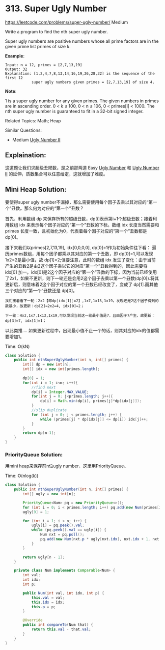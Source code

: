 # 313. Super Ugly Number
<https://leetcode.com/problems/super-ugly-number/>
Medium

Write a program to find the nth super ugly number.

Super ugly numbers are positive numbers whose all prime factors are in the given prime list primes of size k.

**Example:**

    Input: n = 12, primes = [2,7,13,19]
    Output: 32 
    Explanation: [1,2,4,7,8,13,14,16,19,26,28,32] is the sequence of the first 12 
                super ugly numbers given primes = [2,7,13,19] of size 4.

**Note:**

1 is a super ugly number for any given primes.
The given numbers in primes are in ascending order.
0 < k ≤ 100, 0 < n ≤ 106, 0 < primes[i] < 1000.
The nth super ugly number is guaranteed to fit in a 32-bit signed integer.

Related Topics: Math; Heap

Similar Questions: 
* Medium [Ugly Number II](https://leetcode.com/problems/ugly-number-ii/)


## Explaination: 
这道题让我们求超级丑陋数，是之前那两道 Easy [Ugly Number](https://leetcode.com/problems/ugly-number/) 和 [Ugly Number II](https://leetcode.com/problems/ugly-number-ii/) 的延伸，质数集合可以任意给定，这就增加了难度。

## Mini Heap Solution: 

要使得super ugly number不漏掉，那么需要使用每个因子去乘以其对应的“第一个”丑数。那么何为对应的“第一个”丑数？

首先，利用数组 dp 来保存所有的超级丑数，dp[i]表示第i+1个超级丑数；接着利用数组 idx 来表示每个因子对应的“第一个”丑数的下标。数组 idx 长度当然需要和 primes 长度一致，且初始化为0，代表着每个因子对应的“第一个”丑数都是 dp[0]。

接下来我们以primes[2,7,13,19], idx[0,0,0,0], dp[0]=1作为初始条件往下看：
    遍历primes数组，用每个因子都乘以其对应的第一个丑数，即 dp[0]=1,可以发现1x2=2是最小值，故 dp[1]=2;但要注意，此时的数组 idx 发生了变化：由于当前产生的丑数2是由2这个因子乘以它的对应“第一个”丑数得到的，因此需要将 idx[0] 加一。idx[0]是2这个因子对应的“第一个”丑数的下标，因为当前已经使用了2x1，如果不更新，则下一轮还是会用2这个因子去乘以第一个丑数(dp[0]).将其更新后，则意味着2这个因子对应的第一个丑数已经改变了，变成了 dp[1].而其他三个对应的“第一个”丑数还是 dp[0]。

    我们接着看下一轮：2x2【即dp[idx[1]]x2】,1x7,1x13,1x19，发现还是2这个因子得到的数最小，故更新：dp[2]=2x2=4, idx[0]=2；

    下一轮：4x2,1x7,1x13,1x19,可以发现当前这一轮最小值是7，且由因子7产生，故更新：dp[3]=7, idx[1]=1；
以此类推....
如果更新过程中，出现最小值不止一个的话，则其对应的idx的值都需要增加1。

Time: O(kN)

```java
class Solution {
    public int nthSuperUglyNumber(int n, int[] primes) {
        int[] dp = new int[n];
        int[] idx = new int[primes.length];
        
        dp[0] = 1;
        for(int i = 1; i<n; i++){
            //find next
            dp[i] = Integer.MAX_VALUE;
            for(int j = 0; j<primes.length; j++){
                dp[i] = Math.min(dp[i], primes[j]*dp[idx[j]]);
            }
            //slip duplicate
            for (int j = 0; j < primes.length; j++) {
                while (primes[j] * dp[idx[j]] <= dp[i]) idx[j]++;
            }
        }
        return dp[n-1];
    }
}
```

### PriorityQueue Solution: 
用mini heap来保存前n位ugly number，这里用PriorityQueue。

Time: O(nlog(k))
```java
class Solution {
    public int nthSuperUglyNumber(int n, int[] primes) {
        int[] ugly = new int[n];

        PriorityQueue<Num> pq = new PriorityQueue<>();
        for (int i = 0; i < primes.length; i++) pq.add(new Num(primes[i], 1, primes[i]));
        ugly[0] = 1;

        for (int i = 1; i < n; i++) {
            ugly[i] = pq.peek().val;
            while (pq.peek().val == ugly[i]) {
                Num nxt = pq.poll();
                pq.add(new Num(nxt.p * ugly[nxt.idx], nxt.idx + 1, nxt.p));
            }
        }

        return ugly[n - 1];
    }

    private class Num implements Comparable<Num> {
        int val;
        int idx;
        int p;

        public Num(int val, int idx, int p) {
            this.val = val;
            this.idx = idx;
            this.p = p;
        }

        @Override
        public int compareTo(Num that) {
            return this.val - that.val;
        }
    }
}
```